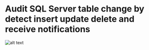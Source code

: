 # Audit SQL Server table change by detect insert update delete and receive notifications

![alt text][shema]

[shema]: https://github.com/christiandelbianco/Monitor-table-change-with-WPF-WCF-sqltabledependency/blob/master/Schema-min.png "Notifications"

